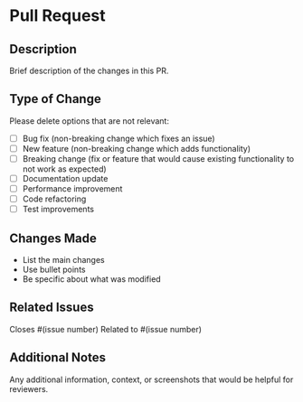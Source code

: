 # Pull Request

## Description

Brief description of the changes in this PR.

## Type of Change

Please delete options that are not relevant:

- [ ] Bug fix (non-breaking change which fixes an issue)
- [ ] New feature (non-breaking change which adds functionality)
- [ ] Breaking change (fix or feature that would cause existing functionality to not work as expected)
- [ ] Documentation update
- [ ] Performance improvement
- [ ] Code refactoring
- [ ] Test improvements

## Changes Made

- List the main changes
- Use bullet points
- Be specific about what was modified

## Related Issues

Closes #(issue number)
Related to #(issue number)

## Additional Notes

Any additional information, context, or screenshots that would be helpful for reviewers.

